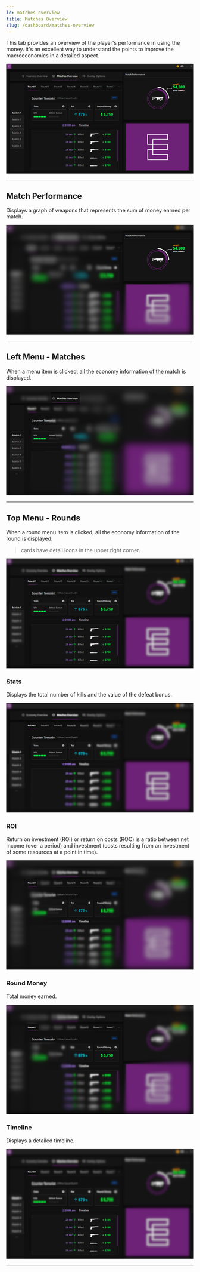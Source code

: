 ```yaml
---
id: matches-overview
title: Matches Overview
slug: /dashboard/matches-overview
---
```


This tab provides an overview of the player's performance in using the money. it's an excellent way to understand the points to improve the macroeconomics in a detailed aspect.

![Matches Overview](./resources/matches-overview.PNG)

<!--truncate-->

---

## Match Performance

Displays a graph of weapons that represents the sum of money earned per match.

![Match Performance](./resources/matches-performance.PNG)

---

## Left Menu - Matches

When a menu item is clicked, all the economy information of the match is displayed.

![Left Menu - Matches](./resources/matches-overview-left-menu.PNG)

---

## Top Menu - Rounds

When a round menu item is clicked, all the economy information of the round is displayed.

> cards have detail icons in the upper right corner.

![Top Menu - Matches](./resources/matches-overview-top-menu.PNG)

### Stats

Displays the total number of kills and the value of the defeat bonus.

![Stats](./resources/matches-overview-stats.PNG)

### ROI

Return on investment (ROI) or return on costs (ROC) is a ratio between net income (over a period) and investment (costs resulting from an investment of some resources at a point in time).

![ROI](./resources/matches-overview-ROI.PNG)

### Round Money

Total money earned.

![Round Money](./resources/matches-overview-round-money.PNG)

### Timeline

Displays a detailed timeline.

![Timeline](./resources/matches-overview-timeline.PNG)

---
